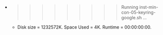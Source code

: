 * >>>>>>>>> Running inst-min-con-05-keyring-google.sh ...
  * Disk size = 1232572K. Space Used = 4K. Runtime = 00:00:00:00.
